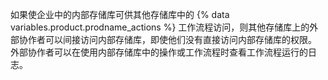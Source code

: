 如果使企业中的内部存储库可供其他存储库中的 {% data variables.product.prodname_actions %} 工作流程访问，则其他存储库上的外部协作者可以间接访问内部存储库，即使他们没有直接访问内部存储库的权限。 外部协作者可以在使用内部存储库中的操作或工作流程时查看工作流程运行的日志。
